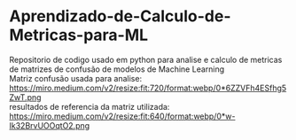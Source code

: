 # Aprendizado-de-Calculo-de-Metricas-para-ML
Repositorio de codigo usado em python para analise e calculo de metricas de matrizes de confusão de modelos de Machine Learning </br>
Matriz confusão usada para analise: https://miro.medium.com/v2/resize:fit:720/format:webp/0*6ZZVFh4ESfhg5ZwT.png </br>
resultados de referencia da matriz utilizada: https://miro.medium.com/v2/resize:fit:640/format:webp/0*w-Ik32BrvUOOqtO2.png
